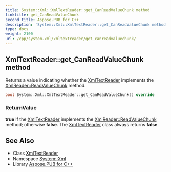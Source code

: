 ```yaml
---
title: System::Xml::XmlTextReader::get_CanReadValueChunk method
linktitle: get_CanReadValueChunk
second_title: Aspose.PUB for C++
description: 'System::Xml::XmlTextReader::get_CanReadValueChunk method. Returns a value indicating whether the XmlTextReader implements the XmlReader::ReadValueChunk method in C++.'
type: docs
weight: 2100
url: /cpp/system.xml/xmltextreader/get_canreadvaluechunk/
---
```

## XmlTextReader::get_CanReadValueChunk method


Returns a value indicating whether the [XmlTextReader](../) implements the [XmlReader::ReadValueChunk](../../xmlreader/readvaluechunk/) method.

```cpp
bool System::Xml::XmlTextReader::get_CanReadValueChunk() override
```


### ReturnValue

**true** if the [XmlTextReader](../) implements the [XmlReader::ReadValueChunk](../../xmlreader/readvaluechunk/) method; otherwise **false**. The [XmlTextReader](../) class always returns **false**.

## See Also

* Class [XmlTextReader](../)
* Namespace [System::Xml](../../)
* Library [Aspose.PUB for C++](../../../)
